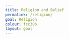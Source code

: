 ```yaml
---
title: Religion and Belief
permalink: /religion/
goal: Religion
colour: fcc30b
layout: goal
--- 
```

